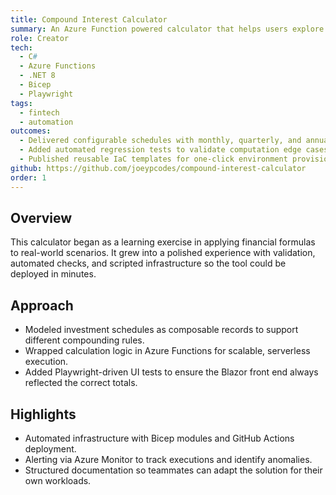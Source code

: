 ```yaml
---
title: Compound Interest Calculator
summary: An Azure Function powered calculator that helps users explore investment growth scenarios with configurable schedules and contribution logic.
role: Creator
tech:
  - C#
  - Azure Functions
  - .NET 8
  - Bicep
  - Playwright
tags:
  - fintech
  - automation
outcomes:
  - Delivered configurable schedules with monthly, quarterly, and annual compounding.
  - Added automated regression tests to validate computation edge cases.
  - Published reusable IaC templates for one-click environment provisioning.
github: https://github.com/joeypcodes/compound-interest-calculator
order: 1
---
```


## Overview

This calculator began as a learning exercise in applying financial formulas to real-world scenarios. It grew into a polished experience with validation, automated checks, and scripted infrastructure so the tool could be deployed in minutes.

## Approach

- Modeled investment schedules as composable records to support different compounding rules.
- Wrapped calculation logic in Azure Functions for scalable, serverless execution.
- Added Playwright-driven UI tests to ensure the Blazor front end always reflected the correct totals.

## Highlights

- Automated infrastructure with Bicep modules and GitHub Actions deployment.
- Alerting via Azure Monitor to track executions and identify anomalies.
- Structured documentation so teammates can adapt the solution for their own workloads.
